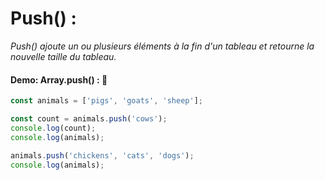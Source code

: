 # Push() :

_Push() ajoute un ou plusieurs éléments à la fin d'un tableau et retourne la nouvelle taille du tableau._

#### Demo: Array.push() : :speech_balloon:

````js
const animals = ['pigs', 'goats', 'sheep'];

const count = animals.push('cows');
console.log(count);
console.log(animals);

animals.push('chickens', 'cats', 'dogs');
console.log(animals);
````



